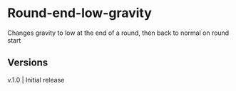 # Round-end-low-gravity
Changes gravity to low at the end of a round, then back to normal on round start

## Versions
v.1.0 | Initial release
